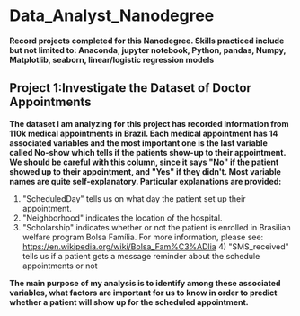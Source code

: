 # Data_Analyst_Nanodegree
**Record projects completed for this Nanodegree. Skills practiced include but not limited to: Anaconda, jupyter notebook, Python, pandas, Numpy, Matplotlib, seaborn, linear/logistic regression models**
## Project 1:Investigate the Dataset of Doctor Appointments

 **The dataset I am analyzing for this project has recorded information from 110k medical appointments in Brazil. Each medical appointment has 14 associated variables and the most important one is the last variable called No-show which tells if the patients show-up to their appointment. We should be careful with this column, since it says "No" if the patient showed up to their appointment, and "Yes" if they didn't. Most variable names are quite self-explanatory. Particular explanations are provided:**

1) "ScheduledDay" tells us on what day the patient set up their appointment.
2) "Neighborhood" indicates the location of the hospital.
3) "Scholarship" indicates whether or not the patient is enrolled in Brasilian welfare program Bolsa Família. For more information, please see: https://en.wikipedia.org/wiki/Bolsa_Fam%C3%ADlia 4) "SMS_received" tells us if a patient gets a message reminder about the schedule appointments or not

 **The main purpose of my analysis is to identify among these associated variables, what factors are important for 
us to know in order to predict whether a patient will show up for the scheduled appointment.**
